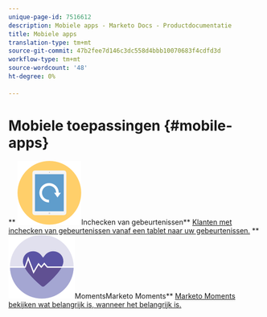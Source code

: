 ```yaml
---
unique-page-id: 7516612
description: Mobiele apps - Marketo Docs - Productdocumentatie
title: Mobiele apps
translation-type: tm+mt
source-git-commit: 47b2fee7d146c3dc558d4bbb10070683f4cdfd3d
workflow-type: tm+mt
source-wordcount: '48'
ht-degree: 0%

---
```



# Mobiele toepassingen {#mobile-apps}

** ![Inchecken van gebeurtenissen](assets/mobile-checkin-icon.png)Inchecken van gebeurtenissen** [Klanten met inchecken van gebeurtenissen vanaf een tablet naar uw gebeurtenissen.](https://docs.marketo.com/display/DOCS/Event+Check-in)     **  ![Marketo ](assets/moments-icon.png)MomentsMarketo Moments**  [Marketo Moments bekijken wat belangrijk is, wanneer het belangrijk is.](https://docs.marketo.com/display/DOCS/Marketo+Moments)